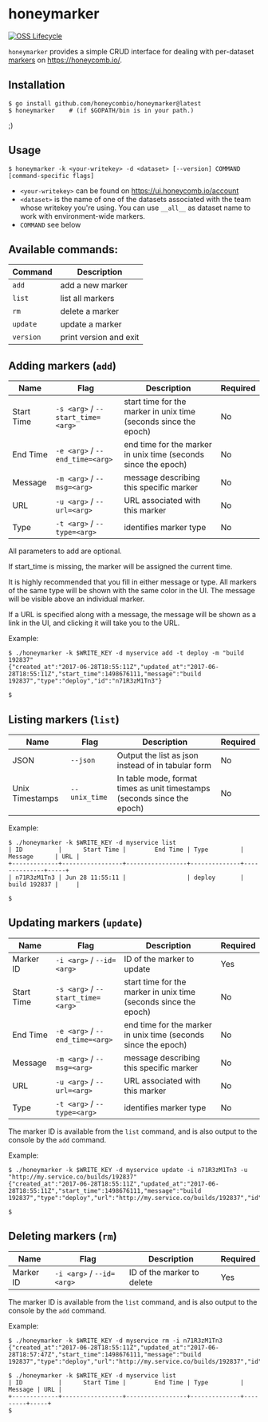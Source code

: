# honeymarker


[![OSS Lifecycle](https://img.shields.io/osslifecycle/honeycombio/honeymarker?color=success)](https://github.com/honeycombio/home/blob/main/honeycomb-oss-lifecycle-and-practices.md)

`honeymarker` provides a simple CRUD interface for dealing with per-dataset [markers](https://docs.honeycomb.io/working-with-your-data/markers/) on https://honeycomb.io/.

## Installation

```
$ go install github.com/honeycombio/honeymarker@latest
$ honeymarker    # (if $GOPATH/bin is in your path.)
```

;)

## Usage

`$ honeymarker -k <your-writekey> -d <dataset> [--version] COMMAND [command-specific flags]`

* `<your-writekey>` can be found on https://ui.honeycomb.io/account
* `<dataset>` is the name of one of the datasets associated with the team whose writekey you're using. You can use `__all__` as dataset name to work with environment-wide markers.
* `COMMAND` see below

## Available commands:

| Command   | Description            |
| --------- | ---------------------- |
| `add`     | add a new marker       |
| `list`    | list all markers       |
| `rm`      | delete a marker        |
| `update`  | update a marker        |
| `version` | print version and exit |

## Adding markers (`add`)

| Name       | Flag                              | Description                                                      | Required |
| ---------- | --------------------------------- | ---------------------------------------------------------------- | -------- |
| Start Time | `-s <arg>` / `--start_time=<arg>` | start time for the marker in unix time (seconds since the epoch) | No       |
| End Time   | `-e <arg>` / `--end_time=<arg>`   | end time for the marker in unix time (seconds since the epoch)   | No       |
| Message    | `-m <arg>` / `--msg=<arg>`        | message describing this specific marker                          | No       |
| URL        | `-u <arg>` / `--url=<arg>`        | URL associated with this marker                                  | No       |
| Type       | `-t <arg>` / `--type=<arg>`       | identifies marker type                                           | No       |

All parameters to add are optional.

If start_time is missing, the marker will be assigned the current time.

It is highly recommended that you fill in either message or type.
All markers of the same type will be shown with the same color in the UI.
The message will be visible above an individual marker.

If a URL is specified along with a message, the message will be shown
as a link in the UI, and clicking it will take you to the URL.

Example:

```
$ ./honeymarker -k $WRITE_KEY -d myservice add -t deploy -m "build 192837"
{"created_at":"2017-06-28T18:55:11Z","updated_at":"2017-06-28T18:55:11Z","start_time":1498676111,"message":"build 192837","type":"deploy","id":"n71R3zM1Tn3"}

$
```

## Listing markers (`list`)

| Name            | Flag          | Description                                                              | Required |
| --------------- | ------------- | ------------------------------------------------------------------------ | -------- |
| JSON            | `--json`      | Output the list as json instead of in tabular form                       | No       |
| Unix Timestamps | `--unix_time` | In table mode, format times as unit timestamps (seconds since the epoch) | No       |

Example:
```
$ ./honeymarker -k $WRITE_KEY -d myservice list
| ID          |      Start Time |        End Time | Type         | Message      | URL |
+-------------+-----------------+-----------------+--------------+--------------+-----+
| n71R3zM1Tn3 | Jun 28 11:55:11 |                 | deploy       | build 192837 |     |

$
```

## Updating markers (`update`)

| Name       | Flag                              | Description                                                      | Required |
| ---------- | --------------------------------- | ---------------------------------------------------------------- | -------- |
| Marker ID  | `-i <arg>` / `--id=<arg>`         | ID of the marker to update                                       | Yes      |
| Start Time | `-s <arg>` / `--start_time=<arg>` | start time for the marker in unix time (seconds since the epoch) | No       |
| End Time   | `-e <arg>` / `--end_time=<arg>`   | end time for the marker in unix time (seconds since the epoch)   | No       |
| Message    | `-m <arg>` / `--msg=<arg>`        | message describing this specific marker                          | No       |
| URL        | `-u <arg>` / `--url=<arg>`        | URL associated with this marker                                  | No       |
| Type       | `-t <arg>` / `--type=<arg>`       | identifies marker type                                           | No       |

The marker ID is available from the `list` command, and is also output to the console by the `add` command.

Example:
```
$ ./honeymarker -k $WRITE_KEY -d myservice update -i n71R3zM1Tn3 -u "http://my.service.co/builds/192837"
{"created_at":"2017-06-28T18:55:11Z","updated_at":"2017-06-28T18:55:11Z","start_time":1498676111,"message":"build 192837","type":"deploy","url":"http://my.service.co/builds/192837","id":"n71R3zM1Tn3"}

$
```

## Deleting markers (`rm`)

| Name      | Flag                      | Description                | Required |
| --------- | ------------------------- | -------------------------- | -------- |
| Marker ID | `-i <arg>` / `--id=<arg>` | ID of the marker to delete | Yes      |

The marker ID is available from the `list` command, and is also output to the console by the `add` command.

Example:
```
$ ./honeymarker -k $WRITE_KEY -d myservice rm -i n71R3zM1Tn3
{"created_at":"2017-06-28T18:55:11Z","updated_at":"2017-06-28T18:57:47Z","start_time":1498676111,"message":"build 192837","type":"deploy","url":"http://my.service.co/builds/192837","id":"n71R3zM1Tn3"}

$ ./honeymarker -k $WRITE_KEY -d myservice list
| ID          |      Start Time |        End Time | Type         | Message | URL |
+-------------+-----------------+-----------------+--------------+---------+-----+
$
```

